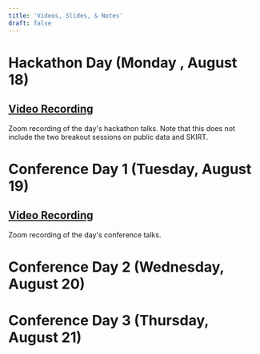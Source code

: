 ```yaml
---
title: 'Videos, Slides, & Notes'
draft: false
---
```

# Hackathon Day (Monday , August 18)
## [Video Recording](https://youtu.be/soAPtrwO33w)
Zoom recording of the day's hackathon talks.  Note that this does not 
include the two breakout sessions on public data and SKIRT.
# Conference Day 1 (Tuesday, August 19)
## [Video Recording](https://youtu.be/tlCBxLzPrAE)
Zoom recording of the day's conference talks.
# Conference Day 2 (Wednesday, August 20)
# Conference Day 3 (Thursday, August 21)
